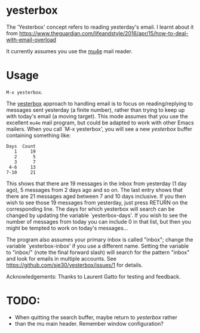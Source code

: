 # yesterbox

The 'Yesterbox' concept refers to reading yesterday's email.  I learnt
about it from <https://www.theguardian.com/lifeandstyle/2016/apr/15/how-to-deal-with-email-overload>


It currently assumes you use the [mu4e](https://www.djcbsoftware.nl/code/mu/mu4e.html) mail reader.


# Usage

`M-x yesterbox`.

  The [yesterbox](https://blog.hubspot.com/sales/yesterbox) approach to handling email is to focus on
reading/replying to messages sent yesterday (a finite number),
rather than trying to keep up with today's email (a moving target).
 This mode assumes that you use the excellent `mu4e` mail program,
 but could be adapted to work with other Emacs mailers.
 When you call `M-x yesterbox', you will see a new *yesterbox*
buffer containing something like:

```
Days  Count
   1     19
   2      5
   3      7
 4-6     13
7-10     21
```

 This shows that there are 19 messages in the inbox from yesterday
(1 day ago), 5 messages from 2 days ago and so on.  The last entry
shows that there are 21 messages aged between 7 and 10 days
inclusive.  If you then wish to see those 19 messages from
yesterday, just press RETURN on the corresponding line.
 The days for which yesterbox will search can be changed by updating
the variable `yesterbox-days'.  If you wish to see the number of
messages from today you can include 0 in that list, but then you
might be tempted to work on today's messages...


 The program also assumes your primary inbox is called "inbox";
change the variable `yesterbox-inbox' if you use a different
name. Setting the variable to "inbox/" (note the final forward
slash) will search for the pattern "inbox" and look for emails in
multiple accounts. See https://github.com/sje30/yesterbox/issues/1
for details.

Acknowledgements: Thanks to Laurent Gatto for testing and feedback.

# TODO:
- When quitting the search buffer, maybe return to *yesterbox* rather
- than the mu main header.  Remember window configuration?
